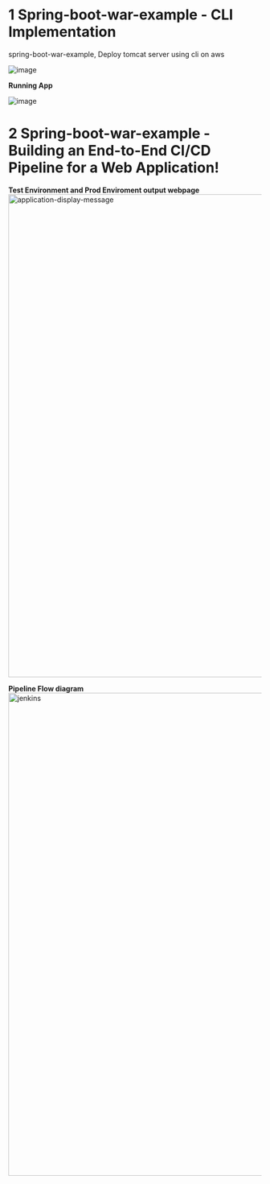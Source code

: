 # 1 Spring-boot-war-example - CLI Implementation 
spring-boot-war-example, Deploy tomcat server using cli on aws




![image](https://github.com/naveen201/spring-boot-war-example/assets/42841119/3470ad15-b0b8-496e-85f3-8a9f3d1fe8a5)



**Running App**

![image](https://github.com/naveen201/spring-boot-war-example/assets/42841119/72d18cd5-ba15-4eef-bdd3-cb459d4fce75)

# 2 Spring-boot-war-example - Building an End-to-End CI/CD Pipeline for a Web Application!

**Test Environment and Prod Enviroment output webpage**
<img width="960" alt="application-display-message" src="https://github.com/naveen201/spring-boot-war-example/assets/42841119/de480798-0553-4a07-a2e3-874192027e7d">

**Pipeline Flow diagram**
<img width="960" alt="jenkins" src="https://github.com/naveen201/spring-boot-war-example/assets/42841119/f42d0158-4728-4a99-8b32-76a89deacb9f">

